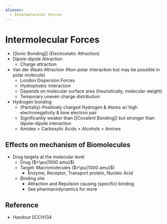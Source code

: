 ```yaml
---
aliases:
  - Intermolecular Forces
---
```


# Intermolecular Forces

- [[Ionic Bonding]] (Electrostatic Attraction)
- Dipole-dipole Attraction
	- Charge attraction
- Van der Waals Attraction (Non-polar Interaction but may be possible in polar molecule)
	- London Dispersion Forces
	- Hydrophobic Interaction
	- Depends on molecular surface area (heuristically, molecular weight)
	- Temporary uneven charge distribution
- Hydrogen bonding
	- (Partially)-Positively charged Hydrogen & Atoms w/ high electronegativity & lone electron pair
	- Significantly weaker than [[Covalent Bonding]] but stronger than dipole-dipole interaction
	- Amides > Carboxylic Acids > Alcohols > Amines

## Effects on mechanism of Biomolecules

- Drug targets at the molecular level
	- Drug ($<\pu{1000 amu}$)
	- Target: Macromolecules ($>\pu{1000 amu}$)
		- Enzyme, Receptor, Transport protein, Nucleic Acid
	- Binding site
		- Attraction and Repulsion causing (specific) binding
		- See pharmacodynamics for more

## Reference

- Handout SCCH134
